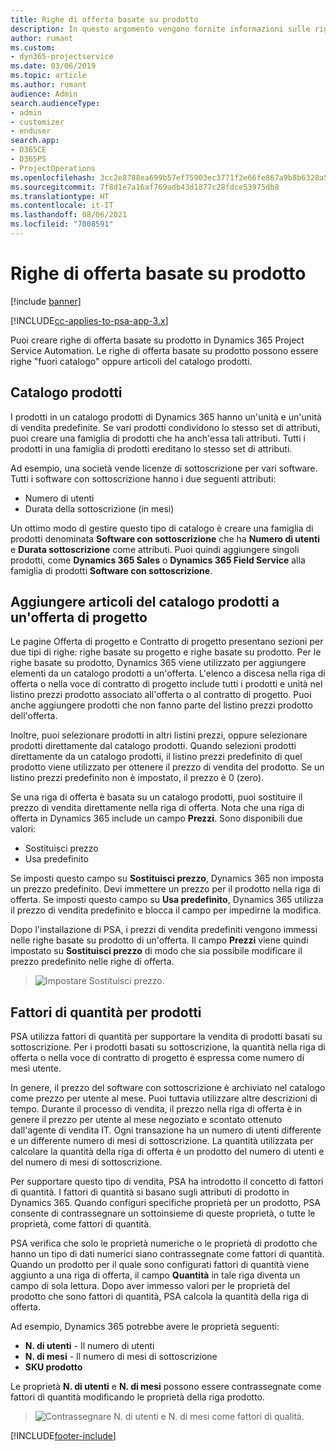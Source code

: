 ```yaml
---
title: Righe di offerta basate su prodotto
description: In questo argomento vengono fornite informazioni sulle righe di offerta basate su prodotto.
author: rumant
ms.custom:
- dyn365-projectservice
ms.date: 03/06/2019
ms.topic: article
ms.author: rumant
audience: Admin
search.audienceType:
- admin
- customizer
- enduser
search.app:
- D365CE
- D365PS
- ProjectOperations
ms.openlocfilehash: 3cc2e8788ea699b57ef75903ec3771f2e66fe867a9b8b6328a55b484eb13ede4
ms.sourcegitcommit: 7f8d1e7a16af769adb43d1877c28fdce53975db8
ms.translationtype: HT
ms.contentlocale: it-IT
ms.lasthandoff: 08/06/2021
ms.locfileid: "7008591"
---
```

# <a name="product-based-quote-lines"></a>Righe di offerta basate su prodotto

[!include [banner](../includes/psa-now-project-operations.md)]

[!INCLUDE[cc-applies-to-psa-app-3.x](../includes/cc-applies-to-psa-app-3x.md)]


Puoi creare righe di offerta basate su prodotto in Dynamics 365 Project Service Automation. Le righe di offerta basate su prodotto possono essere righe "fuori catalogo" oppure articoli del catalogo prodotti.

## <a name="product-catalog"></a>Catalogo prodotti

I prodotti in un catalogo prodotti di Dynamics 365 hanno un'unità e un'unità di vendita predefinite. Se vari prodotti condividono lo stesso set di attributi, puoi creare una famiglia di prodotti che ha anch'essa tali attributi. Tutti i prodotti in una famiglia di prodotti ereditano lo stesso set di attributi.

Ad esempio, una società vende licenze di sottoscrizione per vari software. Tutti i software con sottoscrizione hanno i due seguenti attributi:

- Numero di utenti 
- Durata della sottoscrizione (in mesi)

Un ottimo modo di gestire questo tipo di catalogo è creare una famiglia di prodotti denominata **Software con sottoscrizione** che ha **Numero di utenti** e **Durata sottoscrizione** come attributi. Puoi quindi aggiungere singoli prodotti, come **Dynamics 365 Sales** o **Dynamics 365 Field Service** alla famiglia di prodotti **Software con sottoscrizione**.

## <a name="adding-product-catalog-items-to-a-project-quote"></a>Aggiungere articoli del catalogo prodotti a un'offerta di progetto

Le pagine Offerta di progetto e Contratto di progetto presentano sezioni per due tipi di righe: righe basate su progetto e righe basate su prodotto. Per le righe basate su prodotto, Dynamics 365 viene utilizzato per aggiungere elementi da un catalogo prodotti a un'offerta. L'elenco a discesa nella riga di offerta o nella voce di contratto di progetto include tutti i prodotti e unità nel listino prezzi prodotto associato all'offerta o al contratto di progetto. Puoi anche aggiungere prodotti che non fanno parte del listino prezzi prodotto dell'offerta.

Inoltre, puoi selezionare prodotti in altri listini prezzi, oppure selezionare prodotti direttamente dal catalogo prodotti. Quando selezioni prodotti direttamente da un catalogo prodotti, il listino prezzi predefinito di quel prodotto viene utilizzato per ottenere il prezzo di vendita del prodotto. Se un listino prezzi predefinito non è impostato, il prezzo è 0 (zero).

Se una riga di offerta è basata su un catalogo prodotti, puoi sostituire il prezzo di vendita direttamente nella riga di offerta. Nota che una riga di offerta in Dynamics 365 include un campo **Prezzi**. Sono disponibili due valori:

- Sostituisci prezzo  
- Usa predefinito

Se imposti questo campo su **Sostituisci prezzo**, Dynamics 365 non imposta un prezzo predefinito. Devi immettere un prezzo per il prodotto nella riga di offerta. Se imposti questo campo su **Usa predefinito**, Dynamics 365 utilizza il prezzo di vendita predefinito e blocca il campo per impedirne la modifica.

Dopo l'installazione di PSA, i prezzi di vendita predefiniti vengono immessi nelle righe basate su prodotto di un'offerta. Il campo **Prezzi** viene quindi impostato su **Sostituisci prezzo** di modo che sia possibile modificare il prezzo predefinito nelle righe di offerta.

> ![Impostare Sostituisci prezzo.](media/basic-guide-10.png)
 
## <a name="quantity-factors-for-products"></a>Fattori di quantità per prodotti

PSA utilizza fattori di quantità per supportare la vendita di prodotti basati su sottoscrizione. Per i prodotti basati su sottoscrizione, la quantità nella riga di offerta o nella voce di contratto di progetto è espressa come numero di mesi utente.

In genere, il prezzo del software con sottoscrizione è archiviato nel catalogo come prezzo per utente al mese. Puoi tuttavia utilizzare altre descrizioni di tempo. Durante il processo di vendita, il prezzo nella riga di offerta è in genere il prezzo per utente al mese negoziato e scontato ottenuto dall'agente di vendita IT. Ogni transazione ha un numero di utenti differente e un differente numero di mesi di sottoscrizione. La quantità utilizzata per calcolare la quantità della riga di offerta è un prodotto del numero di utenti e del numero di mesi di sottoscrizione.

Per supportare questo tipo di vendita, PSA ha introdotto il concetto di fattori di quantità. I fattori di quantità si basano sugli attributi di prodotto in Dynamics 365. Quando configuri specifiche proprietà per un prodotto, PSA consente di contrassegnare un sottoinsieme di queste proprietà, o tutte le proprietà, come fattori di quantità.

PSA verifica che solo le proprietà numeriche o le proprietà di prodotto che hanno un tipo di dati numerici siano contrassegnate come fattori di quantità. Quando un prodotto per il quale sono configurati fattori di quantità viene aggiunto a una riga di offerta, il campo **Quantità** in tale riga diventa un campo di sola lettura. Dopo aver immesso valori per le proprietà del prodotto che sono fattori di quantità, PSA calcola la quantità della riga di offerta.

Ad esempio, Dynamics 365 potrebbe avere le proprietà seguenti: 

- **N. di utenti** - Il numero di utenti 
- **N. di mesi** - Il numero di mesi di sottoscrizione
- **SKU prodotto** 

Le proprietà **N. di utenti** e **N. di mesi** possono essere contrassegnate come fattori di quantità modificando le proprietà della riga prodotto. 

> ![Contrassegnare N. di utenti e N. di mesi come fattori di qualità.](media/basic-guide-11.png)
 


[!INCLUDE[footer-include](../includes/footer-banner.md)]